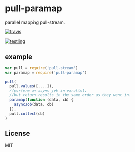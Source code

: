 # pull-paramap

parallel mapping pull-stream.

[![travis](https://travis-ci.org/dominictarr/pull-paramap.png?branch=master)
](https://travis-ci.org/dominictarr/pull-paramap)

[![testling](http://ci.testling.com/dominictarr/pull-paramap.png)
](http://ci.testling.com/dominictarr/pull-paramap)

## example

``` js
var pull = require('pull-stream')
var paramap = require('pull-paramap')

pull(
  pull.values([....]),
  //perform an async job in parallel,
  //but return results in the same order as they went in.
  paramap(function (data, cb) {
    asyncJob(data, cb)
  }),
  pull.collect(cb)
)
```

## License

MIT
